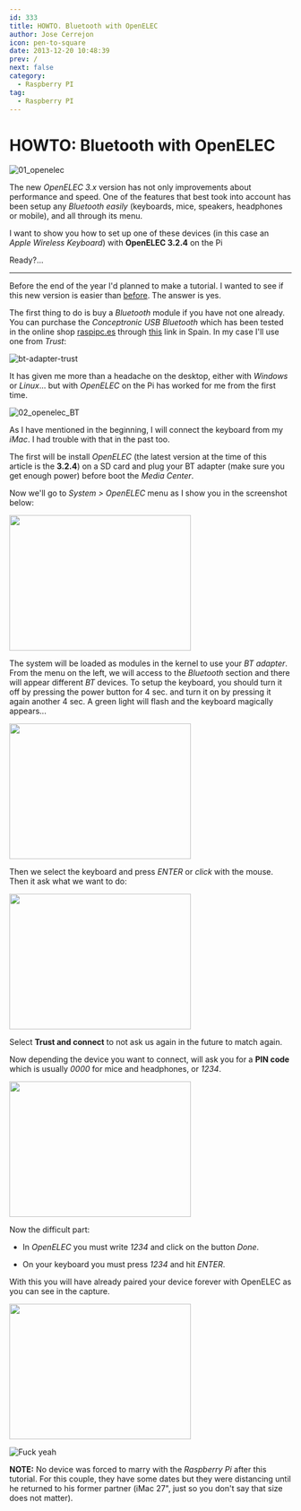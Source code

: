 ```yaml
---
id: 333
title: HOWTO. Bluetooth with OpenELEC
author: Jose Cerrejon
icon: pen-to-square
date: 2013-12-20 10:48:39
prev: /
next: false
category:
  - Raspberry PI
tag:
  - Raspberry PI
---
```


# HOWTO: Bluetooth with OpenELEC

![01_openelec](/images/2013/12/01_openelec.jpg)

The new *OpenELEC 3.x* version has not only improvements about performance and speed. One of the features that best took into account has been setup any *Bluetooth easily* (keyboards, mice, speakers, headphones or mobile), and all through its menu.

I want to show you how to set up one of these devices (in this case an *Apple Wireless Keyboard*) with **OpenELEC 3.2.4** on the Pi

Ready?...

- - -
Before the end of the year I'd planned to make a tutorial. I wanted to see if this new version is easier than [before](http://wiki.openelec.tv/index.php?title=Bluez-tools_how-to). The answer is yes.

The first thing to do is buy a *Bluetooth* module if you have not one already. You can purchase the *Conceptronic USB Bluetooth* which has been tested in the online shop [raspipc.es](http://raspipc.es) through [this](http://goo.gl/F6khBE ) link in Spain. In my case I'll use one from *Trust*:

![bt-adapter-trust](/images/2013/12/bt-adapter-trust.jpg)

It has given me more than a headache on the desktop, either with *Windows* or *Linux*... but with *OpenELEC* on the Pi has worked for me from the first time. 

![02_openelec_BT](/images/2013/12/02_openelec_BT.jpg)

As I have mentioned in the beginning, I will connect the keyboard from my *iMac*. I had trouble with that in the past too.

The first will be install *OpenELEC* (the latest version at the time of this article is the **3.2.4**) on a SD card and plug your BT adapter (make sure you get enough power) before boot the *Media Center*.

Now we'll go to *System > OpenELEC* menu as I show you in the screenshot below:

<a title="OpenELEC menu" rel="lightbox" href="/images/2013/12/03_openelec_BT.jpg">
<img width="324" height="242" src="/images/2013/12/03_openelec_BT_min.jpg">
</a>

The system will be loaded as modules in the kernel to use your *BT adapter*. From the menu on the left, we will access to the *Bluetooth* section and there will appear different *BT* devices. To setup the keyboard, you should turn it off by pressing the power button for 4 sec. and turn it on by pressing it again another 4 sec. A green light will flash and the keyboard magically appears...

<a title="MAC Address hidden to respect devices anonymity" rel="lightbox" href="/images/2013/12/04_openelec_BT.jpg">
<img width="324" height="242" src="/images/2013/12/04_openelec_BT_min.jpg">
</a>

Then we select the keyboard and press *ENTER* or *click* with the mouse. Then it ask what we want to do:

<a title="Rarely in life you can trust like in this case" rel="lightbox" href="/images/2013/12/05_openelec_BT.jpg">
<img width="324" height="242" src="/images/2013/12/05_openelec_BT_min.jpg">
</a>

Select **Trust and connect**  to not ask us again in the future to match again.

Now depending the device you want to connect, will ask you for a **PIN code** which is usually *0000* for mice and headphones, or *1234*.

<a title="PIN Code Request" rel="lightbox" href="/images/2013/12/06_openelec_BT.jpg">
<img width="324" height="242" src="/images/2013/12/06_openelec_BT_min.jpg">
</a>

Now the difficult part:

* In *OpenELEC* you must write *1234* and click on the button *Done*.

* On your keyboard you must press *1234* and hit *ENTER*.

With this you will have already paired your device forever with OpenELEC as you can see in the capture.

<a title="Paired" rel="lightbox" href="/images/2013/12/07_openelec_BT.jpg">
<img width="324" height="242" src="/images/2013/12/07_openelec_BT_min.jpg">
</a>
 
![Fuck yeah](/images/yeah.jpg)

**NOTE:** No device was forced to marry with the *Raspberry Pi* after this tutorial. For this couple, they have some dates but they were distancing until he returned to his former partner (iMac 27", just so you don't say that size does not matter). 